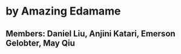 # <Project Name> by Amazing Edamame
## Members: Daniel Liu, Anjini Katari, Emerson Gelobter, May Qiu
